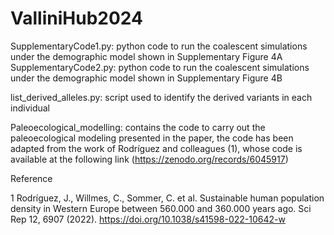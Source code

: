 # ValliniHub2024

SupplementaryCode1.py: python code to run the coalescent simulations under the demographic model shown in Supplementary Figure 4A
SupplementaryCode2.py: python code to run the coalescent simulations under the demographic model shown in Supplementary Figure 4B

list_derived_alleles.py: script used to identify the derived variants in each individual

Paleoecological_modelling: contains the code to carry out the paleoecological modeling presented in the paper, the code has been adapted from the work of Rodríguez and colleagues (1), whose code is available at the following link (https://zenodo.org/records/6045917)



Reference 

1 Rodríguez, J., Willmes, C., Sommer, C. et al. Sustainable human population density in Western Europe between 560.000 and 360.000 years ago. Sci Rep 12, 6907 (2022). https://doi.org/10.1038/s41598-022-10642-w

